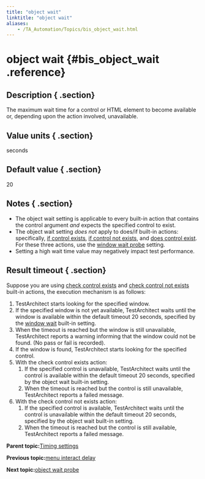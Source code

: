 ```yaml
--- 
title: "object wait"
linktitle: "object wait"
aliases: 
    - /TA_Automation/Topics/bis_object_wait.html
---
```

# object wait {#bis_object_wait .reference}

## Description { .section}

The maximum wait time for a control or HTML element to become available or, depending upon the action involved, unavailable.

## Value units { .section}

seconds

## Default value { .section}

20

## Notes { .section}

-   The object wait setting is applicable to every built-in action that contains the control argument *and* expects the specified control to exist.
-   The object wait setting *does not* apply to does/if built-in actions: specifically, [if control exists](bia_if_control_exists.html), [if control not exists](bia_if_control_not_exists.html), and [does control exist](bia_does_control_exist.html). For these three actions, use the [window wait probe](bis_object_wait_probe.html) setting.
-   Setting a high wait time value may negatively impact test performance.

## Result timeout { .section}

Suppose you are using [check control exists](bia_check_control_exists.html) and [check control not exists](bia_check_control_not_exists.html) built-in actions, the execution mechanism is as follows:

1.  TestArchitect starts looking for the specified window.
2.  If the specified window is not yet available, TestArchitect waits until the window is available within the default timeout 20 seconds, specified by the [window wait](bis_window_wait.html) built-in setting.
3.  When the timeout is reached but the window is still unavailable, TestArchitect reports a warning informing that the window could not be found. \(No pass or fail is recorded\).
4.  If the window is found, TestArchitect starts looking for the specified control.
5.  With the check control exists action:
    1.  If the specified control is unavailable, TestArchitect waits until the control is available within the default timeout 20 seconds, specified by the object wait built-in setting.
    2.  When the timeout is reached but the control is still unavailable, TestArchitect reports a failed message.
6.  With the check control not exists action:
    1.  If the specified control is available, TestArchitect waits until the control is unavailable within the default timeout 20 seconds, specified by the object wait built-in setting.
    2.  When the timeout is reached but the control is still available, TestArchitect reports a failed message.

**Parent topic:**[Timing settings](../../TA_Automation/Topics/bis_timing.html)

**Previous topic:**[menu interact delay](../../TA_Automation/Topics/bis_menu_interact_delay.html)

**Next topic:**[object wait probe](../../TA_Automation/Topics/bis_object_wait_probe.html)

